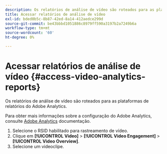 ```yaml
---
description: Os relatórios de análise de vídeo são roteados para as plataformas de relatórios do Adobe Analytics.
title: Acessar relatórios de análise de vídeo
exl-id: bded0b5c-8b87-42ed-8a14-412aedce299d
source-git-commit: be43bbbd1051886c8979ff590a3197b2a7249b6a
workflow-type: tm+mt
source-wordcount: '60'
ht-degree: 0%

---
```


# Acessar relatórios de análise de vídeo {#access-video-analytics-reports}

Os relatórios de análise de vídeo são roteados para as plataformas de relatórios do Adobe Analytics.

Para obter mais informações sobre a configuração do Adobe Analytics, consulte [Adobe Analytics](https://microsite.omniture.com/t2/help/en_US/reference/) documentação.
1. Selecione o RSID habilitado para rastreamento de vídeo.
1. Clique em **[!UICONTROL Video]** > **[!UICONTROL Video Engagement]** > **[!UICONTROL Video Overview]**.
1. Selecione um videoclipe.
